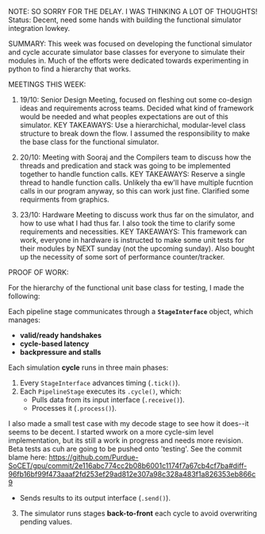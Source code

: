 NOTE: SO SORRY FOR THE DELAY. I WAS THINKING A LOT OF THOUGHTS!
Status: Decent, need some hands with building the functional simulator integration lowkey.

SUMMARY:
This week was focused on developing the functional simulator and cycle accurate simulator base classes for everyone to simulate their modules in. Much of the efforts were dedicated towards experimenting in python to find a hierarchy that works.

MEETINGS THIS WEEK:
1. 19/10: Senior Design Meeting, focused on fleshing out some co-design ideas and requirements across teams. Decided what kind of framework would be needed and what peoples expectations are out of this simulator.
     KEY TAKEAWAYS: Use a hierarchichal, modular-level class structure to break down the flow. I assumed the responsibility to make the base class for the functional simulator.
   
3. 20/10: Meeting with Sooraj and the Compilers team to discuss how the threads and predication and stack was going to be implemented together to handle function calls.
    KEY TAKEAWAYS: Reserve a single thread to handle function calls. Unlikely tha ew'll have multiple fucntion calls in our program anyway, so this can work just fine. Clarified some requirments from graphics.
   
5. 23/10: Hardware Meeting to discuss work thus far on the simulator, and how to use what I had thus far. I also took the time to clarify some requirements and necessities.
    KEY TAKEAWAYS: This framework can work, everyone in hardware is instructed to make some unit tests for their modules by NEXT sunday (not the upcoming sunday). Also bought up the necessity of some sort of performance counter/tracker.

PROOF OF WORK:

For the hierarchy of the functional unit base class for testing, I made the following:

Each pipeline stage communicates through a **`StageInterface`** object, which manages:
- **valid/ready handshakes**
- **cycle-based latency**
- **backpressure and stalls**

Each simulation **cycle** runs in three main phases:

1. Every `StageInterface` advances timing (`.tick()`).
2. Each `PipelineStage` executes its `.cycle()`, which:
   - Pulls data from its input interface (`.receive()`).
   - Processes it (`.process()`).

I also made a small test case with my decode stage to see how it does--it seems to be decent. I started wwork on a more cycle-sim level implementation, but its still a work in progress and needs more revision. Beta tests as cuh are going to be pushed onto 'testing'.
See the commit blame here: https://github.com/Purdue-SoCET/gpu/commit/2e116abc774cc2b08b6001c1174f7a67cb4cf7ba#diff-96fb16bf99f473aaaf2fd253ef29ad812e307a98c328a483f1a826353eb866c9
   - Sends results to its output interface (`.send()`).
3. The simulator runs stages **back-to-front** each cycle to avoid overwriting pending values.

